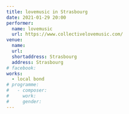 ```yaml
---
title: lovemusic in Strasbourg
date: 2021-01-29 20:00
performer:
  name: lovemusic
  url: https://www.collectivelovemusic.com/
venue:
  name:
  url:
  shortaddress: Strasbourg
  address: Strasbourg
# facebook:
works:
  - local bond
# programme:
#   - composer:
#     work:
#     gender:
---
```

